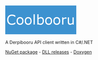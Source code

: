 ![Coolbooru](coolbooru.png)

A Derpibooru API client written in C#/.NET

[NuGet package](https://www.nuget.org/packages/Coolbooru) - [DLL releases](https://github.com/antigravities/Coolbooru/releases) - [Doxygen](http://coolbooru.antigraviti.es/)

